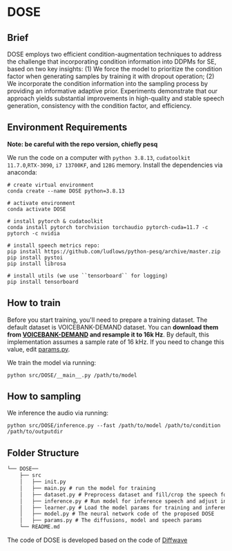 # DOSE
## Brief
 DOSE employs two efficient condition-augmentation techniques to address the challenge that incorporating condition information into DDPMs for SE, based on two key insights: (1) We force the model to prioritize the condition factor when generating samples by training it with dropout operation; (2) We incorporate the condition information into the sampling process by providing an informative adaptive prior. Experiments demonstrate that our approach yields substantial improvements in high-quality and stable speech generation, consistency with the condition factor, and efficiency.

## Environment Requirements
**Note: be careful with the repo version, chiefly pesq**

We run the code on a computer with `python 3.8.13`, `cudatoolkit 11.7.0`,`RTX-3090`, `i7 13700KF`, and `128G` memory. Install the dependencies via anaconda:

```
# create virtual environment
conda create --name DOSE python=3.8.13

# activate environment
conda activate DOSE

# install pytorch & cudatoolkit
conda install pytorch torchvision torchaudio pytorch-cuda=11.7 -c pytorch -c nvidia

# install speech metrics repo:
pip install https://github.com/ludlows/python-pesq/archive/master.zip
pip install pystoi
pip install librosa

# install utils (we use ``tensorboard`` for logging)
pip install tensorboard
```

## How to train
Before you start training, you'll need to prepare a training dataset. The default dataset is VOICEBANK-DEMAND dataset. You can **download them from [VOICEBANK-DEMAND](https://doi.org/10.7488/ds/2117) and resample it to 16k Hz**. By default, this implementation assumes a sample rate of 16 kHz. If you need to change this value, edit [params.py]([https://github.com/ICDM-UESTC/DOSE/blob/main/src/DOSE/params.py]).

We train the model via running:

```
python src/DOSE/__main__.py /path/to/model
```
## How to sampling
We inference the audio via running:
```
python src/DOSE/inference.py --fast /path/to/model /path/to/condition /path/to/outputdir
```

## Folder Structure

```tex
└── DOSE──
	├── src
	│	├── init.py 
	│	├── main.py # run the model for training
	│	├── dataset.py # Preprocess dataset and fill/crop the speech for the model running
	│	├── inference.py # Run model for inference speech and adjust inference-steps
	│	├── learner.py # Load the model params for training and inferencing and save checkpoints
	│	├── model.py # The neural network code of the proposed DOSE
	│	├── params.py # The diffusions, model and speech params
	└── README.md
```

The code of DOSE is developed based on the code of [Diffwave](https://github.com/lmnt-com/diffwave) 
